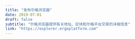 ```yaml
---
title: "发布尔格浏览器"
date: 2019-07-01
draft: false
subtitle: "尔格浏览器提供有关地址、区块和尔格平台交易的详细信息"
link: "https://explorer.ergoplatform.com"
---
```

